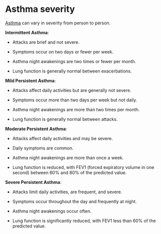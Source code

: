 [//]: # (source: ?)
[//]: # (tags: serverities)

# Asthma severity

[Asthma](../asthma/) can vary in severity from person to person.

**Intermittent Asthma**:

* Attacks are brief and not severe.

* Symptoms occur on two days or fewer per week.

* Asthma night awakenings are two times or fewer per month.

* Lung function is generally normal between exacerbations.

**Mild Persistent Asthma**:

* Attacks affect daily activities but are generally not severe.

* Symptoms occur more than two days per week but not daily.

* Asthma night awakenings are more than two times per month.

* Lung function is generally normal between attacks.

**Moderate Persistent Asthma**:

* Attacks affect daily activities and may be severe.

* Daily symptoms are common.

* Asthma night awakenings are more than once a week.

* Lung function is reduced, with FEV1 (forced expiratory volume in one second) between 60% and 80% of the predicted value.

**Severe Persistent Asthma**:

* Attacks limit daily activities, are frequent, and severe.

* Symptoms occur throughout the day and frequently at night.

* Asthma night awakenings occur often.

* Lung function is significantly reduced, with FEV1 less than 60% of the predicted value.
